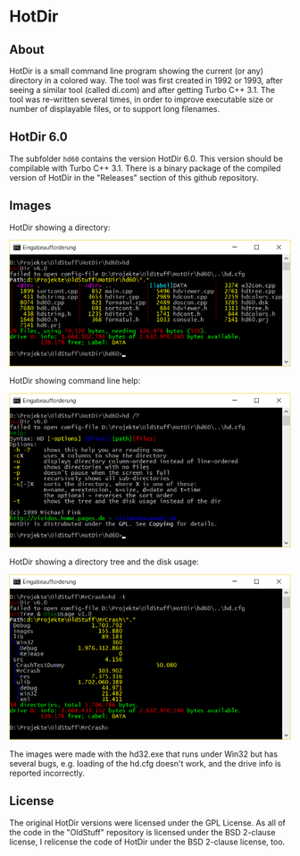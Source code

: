 # HotDir #

## About ##

HotDir is a small command line program showing the current (or any) directory
in a colored way. The tool was first created in 1992 or 1993, after seeing a
similar tool (called di.com) and after getting Turbo C++ 3.1. The tool was
re-written several times, in order to improve executable size or number of
displayable files, or to support long filenames.

## HotDir 6.0 ##

The subfolder `hd60` contains the version HotDir 6.0. This version should be
compilable with Turbo C++ 3.1. There is a binary package of the compiled
version of HotDir in the "Releases" section of this github repository.

## Images ##

HotDir showing a directory:

![HotDir showing directory](image-hotdir-directory.png)

HotDir showing command line help:

![HotDir help](image-hotdir-help.png)

HotDir showing a directory tree and the disk usage:

![HotDir tree view and disk usage](image-hotdir-tree-disk-usage.png)

The images were made with the hd32.exe that runs under Win32 but has several
bugs, e.g. loading of the hd.cfg doesn't work, and the drive info is reported
incorrectly.

## License ##

The original HotDir versions were licensed under the GPL License. As all of
the code in the "OldStuff" repository is licensed under the BSD 2-clause
license, I relicense the code of HotDir under the BSD 2-clause license, too.
